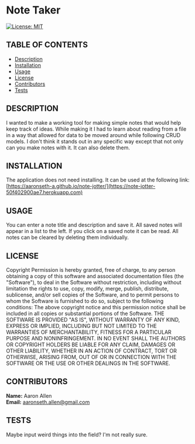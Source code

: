 
# Note Taker
[![License: MIT](https://img.shields.io/badge/License-MIT-yellow.svg)](https://opensource.org/licenses/MIT)

## TABLE OF CONTENTS
- [Description](#description)
- [Installation](#installation)
- [Usage](#usage)
- [License](#license)
- [Contributors](#contributors)
- [Tests](#tests)

## DESCRIPTION
I wanted to make a working tool for making simple notes that would help keep track of ideas. While making it I had to learn about reading from a file in a way that allowed for data to be moved around while following CRUD models. I don't think it stands out in any specific way except that not only can you make notes with it. It can also delete them.

## INSTALLATION
The application does not need installing. It can be used at the following link: [https://aaronseth-a.github.io/note-jotter/](https://note-jotter-50f402900ae7.herokuapp.com)

## USAGE
You can enter a note title and description and save it. All saved notes will appear in a list to the left. If you click on a saved note it can be read. All notes can be cleared by deleting them individually.

## LICENSE
Copyright <YEAR> <COPYRIGHT HOLDER> Permission is hereby granted, free of charge, to any person obtaining a copy of this software and associated documentation files (the "Software"), to deal in the Software without restriction, including without limitation the rights to use, copy, modify, merge, publish, distribute, sublicense, and/or sell copies of the Software, and to permit persons to whom the Software is furnished to do so, subject to the following conditions: The above copyright notice and this permission notice shall be included in all copies or substantial portions of the Software. THE SOFTWARE IS PROVIDED "AS IS", WITHOUT WARRANTY OF ANY KIND, EXPRESS OR IMPLIED, INCLUDING BUT NOT LIMITED TO THE WARRANTIES OF MERCHANTABILITY, FITNESS FOR A PARTICULAR PURPOSE AND NONINFRINGEMENT. IN NO EVENT SHALL THE AUTHORS OR COPYRIGHT HOLDERS BE LIABLE FOR ANY CLAIM, DAMAGES OR OTHER LIABILITY, WHETHER IN AN ACTION OF CONTRACT, TORT OR OTHERWISE, ARISING FROM, OUT OF OR IN CONNECTION WITH THE SOFTWARE OR THE USE OR OTHER DEALINGS IN THE SOFTWARE.

## CONTRIBUTORS
<strong>Name:</strong> Aaron Allen  
<strong>Email:</strong> aaronseth.allen@gmail.com 

## TESTS
Maybe input weird things into the field? I'm not really sure.
